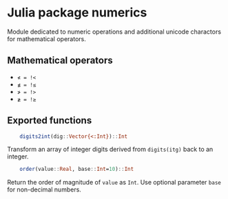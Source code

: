 Julia package numerics
======================

Module dedicated to numeric operations and additional unicode charactors for
mathematical operators.


Mathematical operators
----------------------

- `≮ = !<`
- `≰ = !≤`
- `≯ = !>`
- `≱ = !≥`


Exported functions
------------------

```julia
    digits2int(dig::Vector{<:Int})::Int
```

Transform an array of integer digits derived from `digits(itg)` back to an integer.


```julia
    order(value::Real, base::Int=10)::Int
```

Return the order of magnitude of `value` as `Int`.
Use optional parameter `base` for non-decimal numbers.
